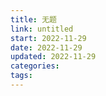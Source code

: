 ```yaml
---
title: 无题
link: untitled
start: 2022-11-29
date: 2022-11-29
updated: 2022-11-29
categories: 
tags: 
---
```

